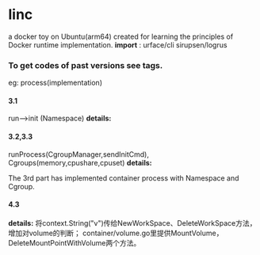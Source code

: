 # linc
a docker toy on Ubuntu(arm64) created for learning the principles of Docker runtime implementation.
**import** :  urface/cli	 sirupsen/logrus



### To get codes of past versions see tags.

eg:	process(implementation)

#### 3.1

run-->init (Namespace)
**details:**

#### 3.2,3.3  

runProcess(CgroupManager,sendInitCmd),  Cgroups(memory,cpushare,cpuset)
**details:**

The 3rd part has implemented container process with Namespace and Cgroup.

#### 4.3

**details:** 
将context.String("v")传给NewWorkSpace、DeleteWorkSpace方法，增加对volume的判断；
container/volume.go里提供MountVolume，DeleteMountPointWithVolume两个方法。

